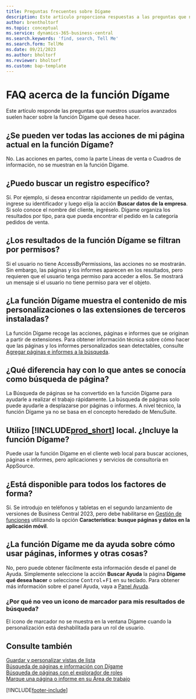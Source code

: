 ```yaml
---
title: Preguntas frecuentes sobre Dígame
description: Este artículo proporciona respuestas a las preguntas que nuestros socios y clientes suelen hacer sobre la función Dígame.
author: brentholtorf
ms.topic: conceptual
ms.service: dynamics-365-business-central
ms.search.keywords: 'find, search, Tell Me'
ms.search.form: TellMe
ms.date: 09/21/2023
ms.author: bholtorf
ms.reviewer: bholtorf
ms.custom: bap-template
---
```

# <a name="tell-me-faq"></a>FAQ acerca de la función Dígame

Este artículo responde las preguntas que nuestros usuarios avanzados suelen hacer sobre la función Dígame qué desea hacer.

## <a name="are-all-actions-from-my-current-page-discoverable-in-tell-me"></a>¿Se pueden ver todas las acciones de mi página actual en la función Dígame?

No. Las acciones en partes, como la parte Líneas de venta o Cuadros de información, no se muestran en la función Dígame.

## <a name="can-i-search-for-a-specific-record"></a>¿Puedo buscar un registro específico?

Sí. Por ejemplo, si desea encontrar rápidamente un pedido de ventas, ingrese su identificador y luego elija la acción **Buscar datos de la empresa**. Si solo conoce el nombre del cliente, ingréselo. Dígame organiza los resultados por tipo, para que pueda encontrar el pedido en la categoría pedidos de venta.

## <a name="are-the-results-in-tell-me-filtered-by-permissions"></a>¿Los resultados de la función Dígame se filtran por permisos?

Si el usuario no tiene AccessByPermissions, las acciones no se mostrarán. Sin embargo, las páginas y los informes aparecen en los resultados, pero requieren que el usuario tenga permiso para acceder a ellos. Se mostrará un mensaje si el usuario no tiene permiso para ver el objeto.

## <a name="does-tell-me-display-content-from-my-customizations-or-installed-third-party-extensions"></a>¿La función Dígame muestra el contenido de mis personalizaciones o las extensiones de terceros instaladas?

La función Dígame recoge las acciones, páginas e informes que se originan a partir de extensiones. Para obtener información técnica sobre cómo hacer que las páginas y los informes personalizados sean detectables, consulte [Agregar páginas e informes a la búsqueda](/dynamics365/business-central/dev-itpro/developer/devenv-al-menusuite-functionality).

## <a name="what-makes-this-different-from-what-was-previously-known-as-page-search"></a>¿Qué diferencia hay con lo que antes se conocía como búsqueda de página?

La Búsqueda de páginas se ha convertido en la función Dígame para ayudarle a realizar el trabajo rápidamente. La búsqueda de páginas solo puede ayudarle a desplazarse por páginas o informes. A nivel técnico, la función Dígame ya no se basa en el concepto heredado de MenuSuite.

## <a name="i-use-on-premises--does-that-include-tell-me"></a>Utilizo [!INCLUDE[prod_short](includes/prod_short.md)] local. ¿Incluye la función Dígame?

Puede usar la función Dígame en el cliente web local para buscar acciones, páginas e informes, pero aplicaciones y servicios de consultoría en AppSource.

## <a name="is-tell-me-available-for-all-form-factors"></a>¿Está disponible para todos los factores de forma?

Sí. Se introdujo en teléfonos y tabletas en el segundo lanzamiento de versiones de Business Central 2023, pero debe habilitarse en [Gestión de funciones](/dynamics365/business-central/dev-itpro/administration/feature-management) utilizando la opción **Característica: busque páginas y datos en la aplicación móvil**. 

<!-- removed in v20 because of Help pane
### <a name="are-the-documentation-results-available-in-any-language"></a>Are the documentation results available in any language?
The help articles display in the language you have specified in **My Settings**, if help is available in that language.
-->

## <a name="does-tell-me-give-me-help-on-how-to-use-pages-reports-and-other-things"></a>¿La función Dígame me da ayuda sobre cómo usar páginas, informes y otras cosas?

No, pero puede obtener fácilmente esta información desde el panel de Ayuda. Simplemente seleccione la acción **Buscar Ayuda** la página **Dígame qué desea hacer** o seleccione <kbd>Control</kbd>+<kbd>F1</kbd> en su teclado. Para obtener más información sobre el panel Ayuda, vaya a [Panel Ayuda](product-help-and-support.md#help-pane).

### <a name="why-dont-i-see-a-bookmark-icon-for-my-search-results"></a>¿Por qué no veo un icono de marcador para mis resultados de búsqueda?

El icono de marcador no se muestra en la ventana Dígame cuando la personalización está deshabilitada para un rol de usuario.

## <a name="see-also"></a>Consulte también

[Guardar y personalizar vistas de lista](ui-views.md)  
[Búsqueda de páginas e información con Dígame](ui-search.md)  
[Búsqueda de páginas con el explorador de roles](ui-role-explorer.md)  
[Marque una página o informe en su Área de trabajo](ui-bookmarks.md)

[!INCLUDE[footer-include](includes/footer-banner.md)]
